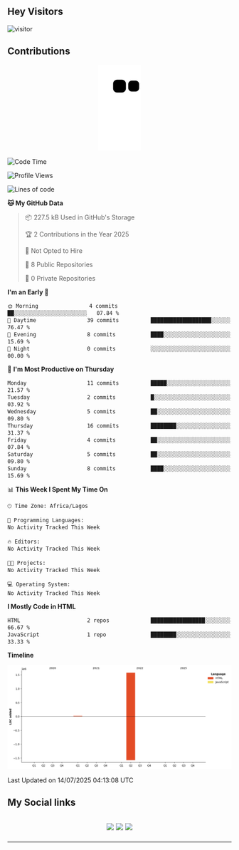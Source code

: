 ## Hey Visitors
![visitor](https://profile-counter.glitch.me/akum2/count.svg)

## Contributions
<p align="center">
  <img src="https://raw.githubusercontent.com/akum2/akum2/output/github-contribution-grid-snake.svg" />
</p>

<!--START_SECTION:waka-->
![Code Time](http://img.shields.io/badge/Code%20Time-34%20hrs%2022%20mins-blue)

![Profile Views](http://img.shields.io/badge/Profile%20Views-5-blue)

![Lines of code](https://img.shields.io/badge/From%20Hello%20World%20I%27ve%20Written-1.6%20million%20lines%20of%20code-blue)

**🐱 My GitHub Data** 

> 📦 227.5 kB Used in GitHub's Storage 
 > 
> 🏆 2 Contributions in the Year 2025
 > 
> 🚫 Not Opted to Hire
 > 
> 📜 8 Public Repositories 
 > 
> 🔑 0 Private Repositories 
 > 
**I'm an Early 🐤** 

```text
🌞 Morning                4 commits           ██░░░░░░░░░░░░░░░░░░░░░░░   07.84 % 
🌆 Daytime                39 commits          ███████████████████░░░░░░   76.47 % 
🌃 Evening                8 commits           ████░░░░░░░░░░░░░░░░░░░░░   15.69 % 
🌙 Night                  0 commits           ░░░░░░░░░░░░░░░░░░░░░░░░░   00.00 % 
```
📅 **I'm Most Productive on Thursday** 

```text
Monday                   11 commits          █████░░░░░░░░░░░░░░░░░░░░   21.57 % 
Tuesday                  2 commits           █░░░░░░░░░░░░░░░░░░░░░░░░   03.92 % 
Wednesday                5 commits           ██░░░░░░░░░░░░░░░░░░░░░░░   09.80 % 
Thursday                 16 commits          ████████░░░░░░░░░░░░░░░░░   31.37 % 
Friday                   4 commits           ██░░░░░░░░░░░░░░░░░░░░░░░   07.84 % 
Saturday                 5 commits           ██░░░░░░░░░░░░░░░░░░░░░░░   09.80 % 
Sunday                   8 commits           ████░░░░░░░░░░░░░░░░░░░░░   15.69 % 
```


📊 **This Week I Spent My Time On** 

```text
🕑︎ Time Zone: Africa/Lagos

💬 Programming Languages: 
No Activity Tracked This Week

🔥 Editors: 
No Activity Tracked This Week

🐱‍💻 Projects: 
No Activity Tracked This Week

💻 Operating System: 
No Activity Tracked This Week
```

**I Mostly Code in HTML** 

```text
HTML                     2 repos             █████████████████░░░░░░░░   66.67 % 
JavaScript               1 repo              ████████░░░░░░░░░░░░░░░░░   33.33 % 
```



**Timeline**

![Lines of Code chart](https://raw.githubusercontent.com/akum2/akum2/main/assets/bar_graph.png)


 Last Updated on 14/07/2025 04:13:08 UTC
<!--END_SECTION:waka-->

<h2>My Social links <h2>
<p align="center">
  <a href="https://twitter.com/Okobiona"><img src="https://img.shields.io/badge/twitter-%231DA1F2.svg?style=for-the-badge&logo=Twitter&logoColor=white"></a>
  <a href="https://www.linkedin.com/in/okobi-neris-akum-681bb4199"><img src="https://img.shields.io/badge/linkedin-%230077B5.svg?style=for-the-badge&logo=linkedin&logoColor=white"></a>
  <a href="https://instagram.com/Okobiona"><img src="https://img.shields.io/badge/instagram-%23E4405F.svg?style=for-the-badge&logo=Instagram&logoColor=white"></a>
</p>
<hr>
